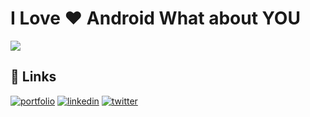 # I Love ❤️ Android What about YOU
![](https://source.android.com/setup/images/Android_symbol_green_RGB.png)
<!--
**prajapatiomkar/prajapatiomkar** is a ✨ _special_ ✨ repository because its `README.md` (this file) appears on your GitHub profile.

Here are some ideas to get you started:

- 🔭 I’m currently working on ...
- 🌱 I’m currently learning ...
- 👯 I’m looking to collaborate on ...
- 🤔 I’m looking for help with ...
- 💬 Ask me about ...
- 📫 How to reach me: ...
- 😄 Pronouns: ...
- ⚡ Fun fact: ...
-->
## 🔗 Links
[![portfolio](https://img.shields.io/badge/my_portfolio-000?style=for-the-badge&logo=ko-fi&logoColor=white)](https://prajapatiomkar.github.io/portfolio/)
[![linkedin](https://img.shields.io/badge/linkedin-0A66C2?style=for-the-badge&logo=linkedin&logoColor=white)](https://www.linkedin.com/in/omkar-prajapati-25428b22a/)
[![twitter](https://img.shields.io/badge/twitter-1DA1F2?style=for-the-badge&logo=twitter&logoColor=white)](https://twitter.com/Prajapatiomkar_)

